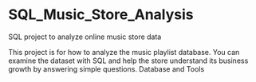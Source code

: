# SQL_Music_Store_Analysis

SQL project to analyze online music store data

This project is for how to analyze the music playlist database. You can examine the dataset with SQL and help the store understand its business growth by answering simple questions.
Database and Tools
